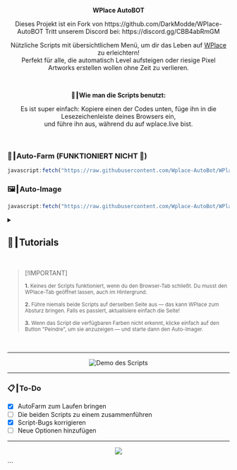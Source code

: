 <p align="center"><strong>WPlace AutoBOT</strong></p>
<p align="center">
Dieses Projekt ist ein Fork von https://github.com/DarkModde/WPlace-AutoBOT  
Tritt unserem Discord bei: https://discord.gg/CBB4abRmGM
</p>
<p align="center">
  Nützliche Scripts mit übersichtlichem Menü, um dir das Leben auf <a href="https://wplace.live" target="_blank">WPlace</a> zu erleichtern!<br>
  Perfekt für alle, die automatisch Level aufsteigen oder riesige Pixel Artworks erstellen wollen ohne Zeit zu verlieren.
</p>

<br>

<p align="center"><strong>🚀┃Wie man die Scripts benutzt:</strong></p>

<p align="center">
  Es ist super einfach: Kopiere einen der Codes unten, füge ihn in die Lesezeichenleiste deines Browsers ein,<br>
  und führe ihn aus, während du auf wplace.live bist.
</p>

<br>

### 🎯┃Auto-Farm (FUNKTIONIERT NICHT 🚫)

```js
javascript:fetch("https://raw.githubusercontent.com/Wplace-AutoBot/WPlace-AutoBOT/refs/heads/main/Auto-Farm.js").then(t=>t.text()).then(eval);
````

### 🖼️┃Auto-Image

```js
javascript:fetch("https://raw.githubusercontent.com/Wplace-AutoBot/WPlace-AUTO-BOT/refs/heads/main/Auto-Image.js").then(t=>t.text()).then(eval);
```

<details>
  <summary><h2>📖┃Tutorials</h2></summary>

---

![Teil 1](https://i.imgur.com/yneG5if.png)

---

![Teil 2](https://i.imgur.com/ZRpU0wZ.png)

---

![Teil 3](https://i.imgur.com/lfjfcEw.png)

</details>

<br>

> \[!IMPORTANT]
>
> <p><sub><strong>1.</strong> Keines der Scripts funktioniert, wenn du den Browser-Tab schließt. Du musst den WPlace-Tab geöffnet lassen, auch im Hintergrund.</sub></p>
> <p><sub><strong>2.</strong> Führe niemals beide Scripts auf derselben Seite aus — das kann WPlace zum Absturz bringen. Falls es passiert, aktualisiere einfach die Seite!</sub></p>
> <p><sub><strong>3.</strong> Wenn das Script die verfügbaren Farben nicht erkennt, klicke einfach auf den Button "Peindre", um sie anzuzeigen — und starte dann den Auto-Imager.</sub></p>

<br>

---

<p align="center">
  <img src="https://i.imgur.com/VbHh9jI.png" alt="Demo des Scripts"/>
</p>

---

### 📋┃To-Do

* [x] AutoFarm zum Laufen bringen
* [ ] Die beiden Scripts zu einem zusammenführen
* [x] Script-Bugs korrigieren
* [ ] Neue Optionen hinzufügen

---

<p align="center">
  <a href="#"><img src="https://komarev.com/ghpvc/?username=WPlace-AutoBOT&style=for-the-badge&label=Views:&color=gray"/></a>
</p>
```
